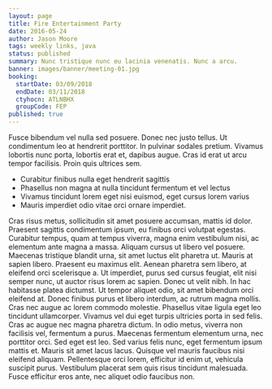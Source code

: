 ```yaml
---
layout: page
title: Fire Entertainment Party
date: 2016-05-24
author: Jason Moore
tags: weekly links, java
status: published
summary: Nunc tristique nunc eu lacinia venenatis. Nunc a arcu.
banner: images/banner/meeting-01.jpg
booking:
  startDate: 03/09/2018
  endDate: 03/11/2018
  ctyhocn: ATLNBHX
  groupCode: FEP
published: true
---
```

Fusce bibendum vel nulla sed posuere. Donec nec justo tellus. Ut condimentum leo at hendrerit porttitor. In pulvinar sodales pretium. Vivamus lobortis nunc porta, lobortis erat et, dapibus augue. Cras id erat ut arcu tempor facilisis. Proin quis ultrices sem.

* Curabitur finibus nulla eget hendrerit sagittis
* Phasellus non magna at nulla tincidunt fermentum et vel lectus
* Vivamus tincidunt lorem eget nisi euismod, eget cursus lorem varius
* Mauris imperdiet odio vitae orci ornare imperdiet.

Cras risus metus, sollicitudin sit amet posuere accumsan, mattis id dolor. Praesent sagittis condimentum ipsum, eu finibus orci volutpat egestas. Curabitur tempus, quam at tempus viverra, magna enim vestibulum nisi, ac elementum ante magna a massa. Aliquam cursus ut libero vel posuere. Maecenas tristique blandit urna, sit amet luctus elit pharetra ut. Mauris at sapien libero. Praesent eu maximus elit. Aenean pharetra sem libero, at eleifend orci scelerisque a. Ut imperdiet, purus sed cursus feugiat, elit nisi semper nunc, ut auctor risus lorem ac sapien. Donec ut velit nibh. In hac habitasse platea dictumst. Ut tempor aliquet odio, sit amet bibendum orci eleifend at. Donec finibus purus et libero interdum, ac rutrum magna mollis. Cras nec augue ac lorem commodo molestie. Phasellus vitae ligula eget leo tincidunt ullamcorper.
Vivamus vel dui eget turpis ultricies porta in sed felis. Cras ac augue nec magna pharetra dictum. In odio metus, viverra non facilisis vel, fermentum a purus. Maecenas fermentum elementum urna, nec porttitor orci. Sed eget est leo. Sed varius felis nunc, eget fermentum ipsum mattis et. Mauris sit amet lacus lacus. Quisque vel mauris faucibus nisi eleifend aliquam. Pellentesque orci lorem, efficitur id enim ut, vehicula suscipit purus. Vestibulum placerat sem quis risus tincidunt malesuada. Fusce efficitur eros ante, nec aliquet odio faucibus non.
